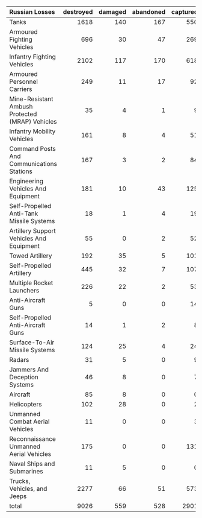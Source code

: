 | Russian Losses                                   |   destroyed |   damaged |   abandoned |   captured |   total |
|:-------------------------------------------------|------------:|----------:|------------:|-----------:|--------:|
| Tanks                                            |        1618 |       140 |         167 |        550 |    2475 |
| Armoured Fighting Vehicles                       |         696 |        30 |          47 |        269 |    1042 |
| Infantry Fighting Vehicles                       |        2102 |       117 |         170 |        618 |    3007 |
| Armoured Personnel Carriers                      |         249 |        11 |          17 |         92 |     369 |
| Mine-Resistant Ambush Protected  (MRAP) Vehicles |          35 |         4 |           1 |          9 |      49 |
| Infantry Mobility Vehicles                       |         161 |         8 |           4 |         51 |     224 |
| Command Posts And Communications Stations        |         167 |         3 |           2 |         84 |     256 |
| Engineering Vehicles And Equipment               |         181 |        10 |          43 |        125 |     359 |
| Self-Propelled Anti-Tank Missile Systems         |          18 |         1 |           4 |         19 |      42 |
| Artillery Support Vehicles And Equipment         |          55 |         0 |           2 |         52 |     109 |
| Towed Artillery                                  |         192 |        35 |           5 |        101 |     333 |
| Self-Propelled Artillery                         |         445 |        32 |           7 |        107 |     591 |
| Multiple Rocket Launchers                        |         226 |        22 |           2 |         53 |     303 |
| Anti-Aircraft Guns                               |           5 |         0 |           0 |         14 |      19 |
| Self-Propelled Anti-Aircraft Guns                |          14 |         1 |           2 |          8 |      25 |
| Surface-To-Air Missile Systems                   |         124 |        25 |           4 |         24 |     177 |
| Radars                                           |          31 |         5 |           0 |          9 |      45 |
| Jammers And Deception Systems                    |          46 |         8 |           0 |          7 |      61 |
| Aircraft                                         |          85 |         8 |           0 |          0 |      93 |
| Helicopters                                      |         102 |        28 |           0 |          2 |     132 |
| Unmanned Combat Aerial Vehicles                  |          11 |         0 |           0 |          3 |      14 |
| Reconnaissance Unmanned Aerial Vehicles          |         175 |         0 |           0 |        131 |     306 |
| Naval Ships and Submarines                       |          11 |         5 |           0 |          0 |      16 |
| Trucks, Vehicles, and Jeeps                      |        2277 |        66 |          51 |        573 |    2967 |
| total                                            |        9026 |       559 |         528 |       2901 |   13014 |